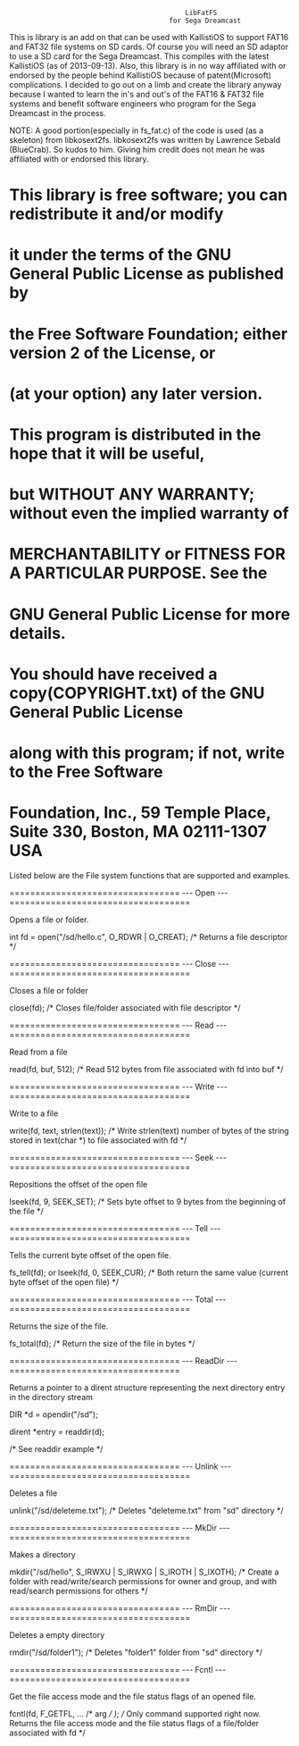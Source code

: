 												LibFatFS
											for Sega Dreamcast
					   
This is library is an add on that can be used with KallistiOS to support FAT16 and FAT32 file systems on SD cards.
Of course you will need an SD adaptor to use a SD card for the Sega Dreamcast. This compiles with the latest KallistiOS
(as of 2013-09-13). Also, this library is in no way affiliated with or endorsed by the people behind KallistiOS because of 
patent(Microsoft) complications. I decided to go out on a limb and create the library anyway because I wanted to learn 
the in's and out's of the FAT16 & FAT32 file systems and benefit software engineers who program for the Sega Dreamcast in 
the process.

NOTE: A good portion(especially in fs_fat.c) of the code is used (as a skeleton) from libkosext2fs. libkosext2fs was written 
by Lawrence Sebald (BlueCrab). So kudos to him. Giving him credit does not mean he was affiliated with or endorsed this library.

#   This library is free software; you can redistribute it and/or modify
#   it under the terms of the GNU General Public License as published by
#   the Free Software Foundation; either version 2 of the License, or
#   (at your option) any later version.
#
#   This program is distributed in the hope that it will be useful,
#   but WITHOUT ANY WARRANTY; without even the implied warranty of
#   MERCHANTABILITY or FITNESS FOR A PARTICULAR PURPOSE.  See the
#   GNU General Public License for more details.
#
#   You should have received a copy(COPYRIGHT.txt) of the GNU General Public License
#   along with this program; if not, write to the Free Software
#   Foundation, Inc., 59 Temple Place, Suite 330, Boston, MA  02111-1307  USA

Listed below are the File system functions that are supported and examples.

================================= --- Open --- ===================================

Opens a file or folder.

int fd = open("/sd/hello.c", O_RDWR | O_CREAT); /* Returns a file descriptor */

================================= --- Close --- ===================================

Closes a file or folder

close(fd);   /* Closes file/folder associated with file descriptor */

================================= --- Read --- ===================================

Read from a file

read(fd, buf, 512);   /* Read 512 bytes from file associated with fd into buf */

================================= --- Write --- ===================================

Write to a file

write(fd, text, strlen(text));        /* Write strlen(text) number of bytes of the string stored 
										 in text(char *) to file associated with fd */

================================= --- Seek --- ===================================

Repositions the offset of the open file

lseek(fd, 9, SEEK_SET); /* Sets byte offset to 9 bytes from the beginning of the file */

================================= --- Tell --- ===================================

Tells the current byte offset of the open file.

fs_tell(fd); or lseek(fd, 0, SEEK_CUR); /* Both return the same value
                                          (current byte offset of the open file) */

================================= --- Total --- ===================================

Returns the size of the file.

fs_total(fd); /* Return the size of the file in bytes */	

================================= --- ReadDir --- =================================

Returns a pointer to a dirent structure representing the next directory entry in the directory stream

DIR *d = opendir("/sd");

dirent *entry = readdir(d);

/* See readdir example */

================================= --- Unlink --- ===================================

Deletes a file

unlink("/sd/deleteme.txt");  /* Deletes "deleteme.txt" from "sd" directory */

================================= --- MkDir --- ===================================

Makes a directory

mkdir("/sd/hello", S_IRWXU | S_IRWXG | S_IROTH | S_IXOTH); /* Create a folder with read/write/search permissions for owner and group, and with read/search permissions for others */

================================= --- RmDir --- ===================================

Deletes a empty directory

rmdir("/sd/folder1");  /* Deletes "folder1" folder from "sd" directory */

================================= --- Fcntl --- ===================================

Get the file access mode and the file status flags of an opened file.

fcntl(fd, F_GETFL, ... /* arg */ ); /* Only command supported right now. Returns the file access mode and the file status flags of a file/folder associated with fd */


